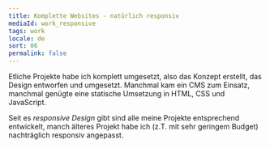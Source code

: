 ```yaml
---
title: Komplette Websites - natürlich responsiv
mediaId: work_responsive
tags: work
locale: de
sort: 06
permalink: false
---
```

Etliche Projekte habe ich komplett umgesetzt, also das Konzept erstellt, das Design entworfen und umgesetzt. Manchmal kam ein CMS zum Einsatz, manchmal genügte eine statische Umsetzung in HTML, CSS und JavaScript.

Seit es <i lang="en">responsive Design</i> gibt sind alle meine Projekte entsprechend entwickelt, manch älteres Projekt habe ich (z.T. mit sehr geringem Budget) nachträglich responsiv angepasst.